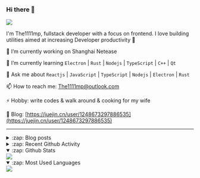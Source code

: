 ### Hi there 👋

![](https://komarev.com/ghpvc/?username=1111mp&color=green)

I'm The1111mp, fullstack developer with a focus on frontend. I love building utilities aimed at increasing Developer productivity 🙌

🔭 I’m currently working on Shanghai Netease

🌱 I’m currently learning `Electron` | `Rust` | `Nodejs` | `TypeScript` | `C++` | `Qt`

💬 Ask me about `Reactjs` | `JavaScript` | `TypeScript` | `Nodejs` | `Electron` | `Rust`

📫 How to reach me: <a href="mailto:The1111mp@outlook.com">The1111mp@outlook.com</a>

⚡ Hobby: write codes & walk around & cooking for my wife

📖 Blog: [https://juejin.cn/user/1248673297886535](https://juejin.cn/user/1248673297886535)

***

<details>
  <summary>:zap: Blog posts</summary>

  - [这里有从零开始构建现代化前端UI组件库所需要的一切](https://juejin.cn/post/7324011329883045915)
  - [使用 nvm-desktop 轻松安装和管理多个 node 版本](https://juejin.cn/post/7267791228872179727)
  - [Electron 中集成 SQLite3 数据库的最佳实践](https://juejin.cn/post/7202807471881306172)
  - [从0开发IM，单聊群聊在线离线消息以及消息的已读未读功能](https://juejin.cn/post/7202583557751865401)
  - [Electron（网页）中实现接近微信消息发送体验的消息输入框及界面](https://juejin.cn/post/7252505446396575781)
  - [Qt中基于QWebEngineView和QWebChannel实现与web的交互](https://juejin.cn/post/7238423148555501629)
</details>

<details>
  <summary>:zap: Recent Github Activity</summary>

  <!--START_SECTION:activity-->
1. 🗣 Commented on [#106](https://github.com/1111mp/nvm-desktop/issues/106#issuecomment-2298352060) in [1111mp/nvm-desktop](https://github.com/1111mp/nvm-desktop)
2. 🗣 Commented on [#105](https://github.com/1111mp/nvm-desktop/issues/105#issuecomment-2293002057) in [1111mp/nvm-desktop](https://github.com/1111mp/nvm-desktop)
3. 🗣 Commented on [#104](https://github.com/1111mp/nvm-desktop/issues/104#issuecomment-2292994186) in [1111mp/nvm-desktop](https://github.com/1111mp/nvm-desktop)
4. 🗣 Commented on [#103](https://github.com/1111mp/nvm-desktop/issues/103#issuecomment-2262852934) in [1111mp/nvm-desktop](https://github.com/1111mp/nvm-desktop)
5. 🗣 Commented on [#103](https://github.com/1111mp/nvm-desktop/issues/103#issuecomment-2262825924) in [1111mp/nvm-desktop](https://github.com/1111mp/nvm-desktop)
6. 🗣 Commented on [#103](https://github.com/1111mp/nvm-desktop/issues/103#issuecomment-2262814683) in [1111mp/nvm-desktop](https://github.com/1111mp/nvm-desktop)
7. 🗣 Commented on [#2667](https://github.com/umijs/qiankun/issues/2667#issuecomment-2262647334) in [umijs/qiankun](https://github.com/umijs/qiankun)
8. 🗣 Commented on [#101](https://github.com/1111mp/nvm-desktop/issues/101#issuecomment-2252179915) in [1111mp/nvm-desktop](https://github.com/1111mp/nvm-desktop)
9. 🗣 Commented on [#10](https://github.com/1111mp/nvmd-command/issues/10#issuecomment-2238535813) in [1111mp/nvmd-command](https://github.com/1111mp/nvmd-command)
10. 🗣 Commented on [#9](https://github.com/1111mp/nvmd-command/issues/9#issuecomment-2235180882) in [1111mp/nvmd-command](https://github.com/1111mp/nvmd-command)
  <!--END_SECTION:activity-->
</details>

<details open>
  <summary>:zap: Github Stats</summary>

  <img align="center" src="https://github-readme-stats-sigma-five.vercel.app/api?username=1111mp&show_icons=true&hide_border=true&theme=gruvbox" />
</details>

<details open>
  <summary>:zap: Most Used Languages</summary>

  <img align="center" src="https://github-readme-stats-sigma-five.vercel.app/api/top-langs/?username=1111mp&layout=compact&show_icons=true&hide_border=true&theme=gruvbox" />
</details>


<!--
**1111mp/1111mp** is a ✨ _special_ ✨ repository because its `README.md` (this file) appears on your GitHub profile.

Here are some ideas to get you started:

- 🔭 I’m currently working on ...
- 🌱 I’m currently learning ...
- 👯 I’m looking to collaborate on ...
- 🤔 I’m looking for help with ...
- 💬 Ask me about ...
- 📫 How to reach me: ...
- 😄 Pronouns: ...
- ⚡ Fun fact: ...
-->
